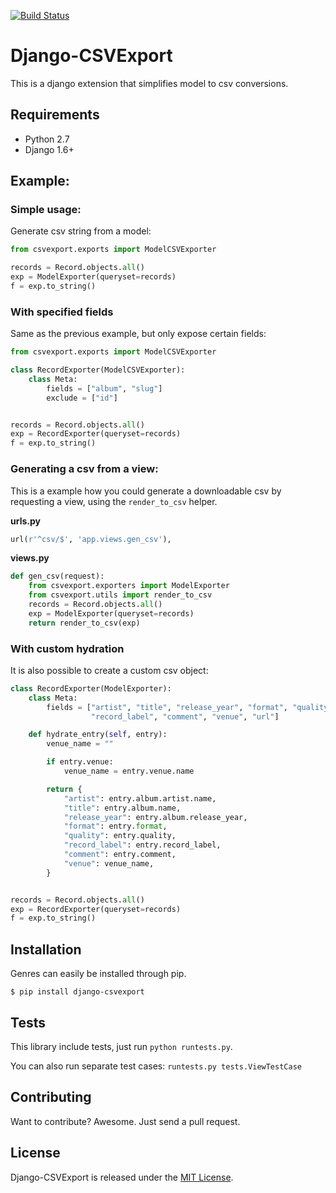 [![Build Status](https://travis-ci.org/marteinn/django-csvexport.svg?branch=master)](https://travis-ci.org/marteinn/django-csvexport)

# Django-CSVExport

This is a django extension that simplifies model to csv conversions.


## Requirements
- Python 2.7
- Django 1.6+


## Example:

### Simple usage:

Generate csv string from a model:

```python
from csvexport.exports import ModelCSVExporter

records = Record.objects.all()
exp = ModelExporter(queryset=records)
f = exp.to_string()
```

### With specified fields

Same as the previous example, but only expose certain fields:

```python
from csvexport.exports import ModelCSVExporter

class RecordExporter(ModelCSVExporter):
    class Meta:
        fields = ["album", "slug"]
        exclude = ["id"]


records = Record.objects.all()
exp = RecordExporter(queryset=records)
f = exp.to_string()
```

### Generating a csv from a view:

This is a example how you could generate a downloadable csv by requesting a view, using the `render_to_csv` helper.

**urls.py**

```python
url(r'^csv/$', 'app.views.gen_csv'),
```

**views.py**

```python
def gen_csv(request):
    from csvexport.exporters import ModelExporter
    from csvexport.utils import render_to_csv
    records = Record.objects.all()
    exp = ModelExporter(queryset=records)
    return render_to_csv(exp)
```

### With custom hydration

It is also possible to create a custom csv object:

```python
class RecordExporter(ModelExporter):
    class Meta:
        fields = ["artist", "title", "release_year", "format", "quality",
                  "record_label", "comment", "venue", "url"]

    def hydrate_entry(self, entry):
        venue_name = ""

        if entry.venue:
            venue_name = entry.venue.name

        return {
            "artist": entry.album.artist.name,
            "title": entry.album.name,
            "release_year": entry.album.release_year,
            "format": entry.format,
            "quality": entry.quality,
            "record_label": entry.record_label,
            "comment": entry.comment,
            "venue": venue_name,
        }


records = Record.objects.all()
exp = RecordExporter(queryset=records)
f = exp.to_string()

```


## Installation

Genres can easily be installed through pip.

    $ pip install django-csvexport


## Tests

This library include tests, just run `python runtests.py`.

You can also run separate test cases: `runtests.py tests.ViewTestCase`


## Contributing

Want to contribute? Awesome. Just send a pull request.


## License

Django-CSVExport is released under the [MIT License](http://www.opensource.org/licenses/MIT).
